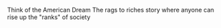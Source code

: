 Think of the American Dream
	The rags to riches story where anyone can rise up the "ranks" of society

